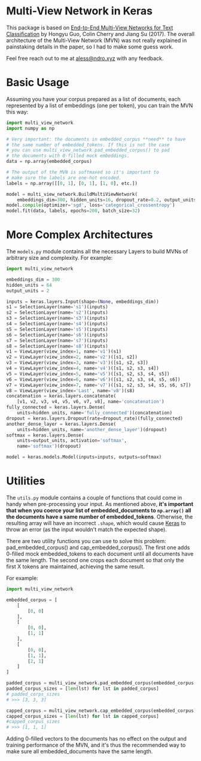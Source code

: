 # Multi-View Network in Keras

This package is based on [End-to-End Multi-View Networks for Text Classification](https://arxiv.org/abs/1704.05907) by Hongyu Guo, Colin Cherry and Jiang Su (2017). The overall architecture of the Multi-View Network (MVN) was not really explained in painstaking details in the paper, so I had to make some guess work.

Feel free reach out to me at aless@ndro.xyz with any feedback.

# Basic Usage

Assuming you have your corpus prepared as a list of documents, each represented by a list of embeddings (one per token), you can train the MVN this way:

```python
import multi_view_network
import numpy as np

# Very important: the documents in embedded_corpus **need** to have
# the same number of embedded_tokens. If this is not the case
# you can use multi_view_network.pad_embedded_corpus() to pad
# the documents with 0-filled mock embeddings.
data = np.array(embedded_corpus)

# The output of the MVN is softmaxed so it's important to
# make sure the labels are one-hot encoded.
labels = np.array([[0, 1], [0, 1], [1, 0], etc.])

model = multi_view_network.BuildMultiViewNetwork(
    embeddings_dim=300, hidden_units=16, dropout_rate=0.2, output_units=2)
model.compile(optimizer='sgd', loss='categorical_crossentropy')
model.fit(data, labels, epochs=200, batch_size=32)
```

# More Complex Architectures

The `models.py` module contains all the necessary Layers to build MVNs of arbitrary size and complexity. For example:

```python
import multi_view_network

embeddings_dim = 300
hidden_units = 64
output_units = 2

inputs = keras.layers.Input(shape=(None, embeddings_dim))
s1 = SelectionLayer(name='s1')(inputs)
s2 = SelectionLayer(name='s2')(inputs)
s3 = SelectionLayer(name='s3')(inputs)
s4 = SelectionLayer(name='s4')(inputs)
s5 = SelectionLayer(name='s5')(inputs)
s6 = SelectionLayer(name='s6')(inputs)
s7 = SelectionLayer(name='s7')(inputs)
s8 = SelectionLayer(name='s8')(inputs)
v1 = ViewLayer(view_index=1, name='v1')(s1)
v2 = ViewLayer(view_index=2, name='v2')([s1, s2])
v3 = ViewLayer(view_index=3, name='v3')([s1, s2, s3])
v4 = ViewLayer(view_index=4, name='v4')([s1, s2, s3, s4])
v5 = ViewLayer(view_index=5, name='v5')([s1, s2, s3, s4, s5])
v6 = ViewLayer(view_index=6, name='v6')([s1, s2, s3, s4, s5, s6])
v7 = ViewLayer(view_index=7, name='v7')([s1, s2, s3, s4, s5, s6, s7])
v8 = ViewLayer(view_index='Last', name='v8')(s8)
concatenation = keras.layers.concatenate(
    [v1, v2, v3, v4, v5, v6, v7, v8], name='concatenation')
fully_connected = keras.layers.Dense(
    units=hidden_units, name='fully_connected')(concatenation)
dropout = keras.layers.Dropout(rate=dropout_rate)(fully_connected)
another_dense_layer = keras.layers.Dense(
    units=hidden_units, name='another_dense_layer')(dropout)
softmax = keras.layers.Dense(
    units=output_units, activation='softmax',
    name='softmax')(dropout)

model = keras.models.Model(inputs=inputs, outputs=softmax)
```

# Utilities

The `utils.py` module contains a couple of functions that could come in handy when pre-processing your input. As mentioned above, **it's important that when you coerce your list of embedded_documents to `np.array()` all the documents have a same number of embedded_tokens**. Otherwise, the resulting array will have an incorrect `.shape`, which would cause [Keras](https://keras.io/) to throw an error (as the input wouldn't match the expected shape).

There are two utility functions you can use to solve this problem: pad_embedded_corpus() and cap_embedded_corpus(). The first one adds 0-filled mock embedded_tokens to each document until all documents have the same length. The second one crops each document so that only the first X tokens are maintained, achieving the same result.

For example:

```python
import multi_view_network

embedded_corpus = [
    [
        [0, 0]
    ],
    [
        [0, 0],
        [1, 1]
    ],
    [
        [0, 0],
        [1, 1],
        [2, 1]
    ]
]

padded_corpus = multi_view_network.pad_embedded_corpus(embedded_corpus, embeddings_dim=2)
padded_corpus_sizes = [len(lst) for lst in padded_corpus]
# padded_corps_sizes
# >>> [3, 3, 3]

capped_corpus = multi_view_network.cap_embedded_corpus(embedded_corpus)
capped_corpus_sizes = [len(lst) for lst in capped_corpus]
#capped_corpus_sizes
# >>> [1, 1, 1]
```

Adding 0-filled vectors to the documents has no effect on the output and training performance of the MVN, and it's thus the recommended way to make sure all embedded_documents have the same length.
